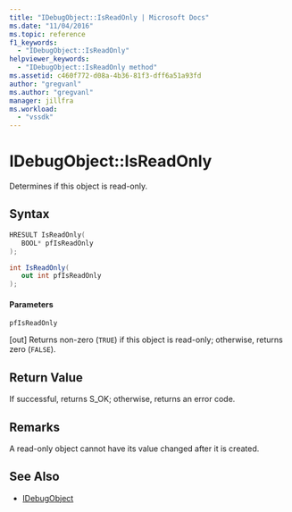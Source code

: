 ```yaml
---
title: "IDebugObject::IsReadOnly | Microsoft Docs"
ms.date: "11/04/2016"
ms.topic: reference
f1_keywords:
  - "IDebugObject::IsReadOnly"
helpviewer_keywords:
  - "IDebugObject::IsReadOnly method"
ms.assetid: c460f772-d08a-4b36-81f3-dff6a51a93fd
author: "gregvanl"
ms.author: "gregvanl"
manager: jillfra
ms.workload:
  - "vssdk"
---
```

# IDebugObject::IsReadOnly
Determines if this object is read-only.

## Syntax

```cpp
HRESULT IsReadOnly( 
   BOOL* pfIsReadOnly
);
```

```csharp
int IsReadOnly(
   out int pfIsReadOnly
);
```

#### Parameters
 `pfIsReadOnly`

 [out] Returns non-zero (`TRUE`) if this object is read-only; otherwise, returns zero (`FALSE`).

## Return Value
 If successful, returns S_OK; otherwise, returns an error code.

## Remarks
 A read-only object cannot have its value changed after it is created.

## See Also
- [IDebugObject](../../../extensibility/debugger/reference/idebugobject.md)